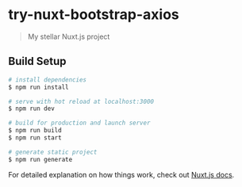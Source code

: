 # try-nuxt-bootstrap-axios

> My stellar Nuxt.js project

## Build Setup

``` bash
# install dependencies
$ npm run install

# serve with hot reload at localhost:3000
$ npm run dev

# build for production and launch server
$ npm run build
$ npm run start

# generate static project
$ npm run generate
```

For detailed explanation on how things work, check out [Nuxt.js docs](https://nuxtjs.org).
